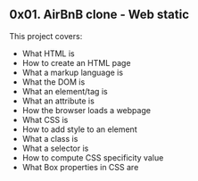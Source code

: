 ## 0x01. AirBnB clone - Web static

This project covers:

* What HTML is
* How to create an HTML page
* What a markup language is
* What the DOM is
* What an element/tag is
* What an attribute is
* How the browser loads a webpage
* What CSS is
* How to add style to an element
* What a class is
* What a selector is
* How to compute CSS specificity value
* What Box properties in CSS are
